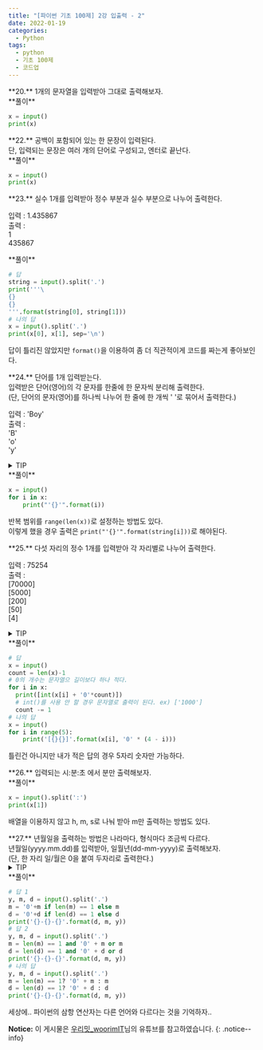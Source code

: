 ```yaml
---
title: "[파이썬 기초 100제] 2강 입출력 - 2"
date: 2022-01-19
categories:
  - Python
tags:
  - python
  - 기초 100제
  - 코드업
---
```


<div class="notice--success" markdown="1">
**20.**   
1개의 문자열을 입력받아 그대로 출력해보자.
</div>

<div class="notice" markdown="1">
**풀이**

```python
x = input()
print(x)
```
</div>

<div class="notice--success" markdown="1">
**22.**   
공백이 포함되어 있는 한 문장이 입력된다.<br>
단, 입력되는 문장은 여러 개의 단어로 구성되고, 엔터로 끝난다.
</div>

<div class="notice" markdown="1">
**풀이**

```python
x = input()
print(x)
```
</div>

<div class="notice--warning" markdown="1">
**23.**   
실수 1개를 입력받아 정수 부분과 실수 부분으로 나누어 출력한다.<br>

입력 : 1.435867<br>
출력 :<br>
1<br>
435867
</div>

<div class="notice" markdown="1">
**풀이**

```python
# 답
string = input().split('.')
print('''\
{}
{}
'''.format(string[0], string[1]))
# 나의 답
x = input().split('.')
print(x[0], x[1], sep='\n')
```
답이 틀리진 않았지만 `format()`을 이용하여 좀 더 직관적이게 코드를 짜는게 좋아보인다.
</div>

<div class="notice--warning" markdown="1">
**24.**   
단어를 1개 입력받는다.<br>
입력받은 단어(영어)의 각 문자를 한줄에 한 문자씩 분리해 출력한다.<br>
(단, 단어의 문자(영어)를 하나씩 나누어 한 줄에 한 개씩 ' '로 묶어서 출력한다.)<br>

입력 : 'Boy'<br>
출력 :<br>
'B'<br>
'o'<br>
'y'
</div>

<details>
<summary>TIP</summary>
<div markdown="1">

str도 List와 동일하게 배열과 같은 형식으로 접근가능하다. 

문자열도 리스트와 같이 iterable 객체이기 때문이다.

ex) '문자열'[0] >> '문'

반복문 for()를 이용하여 문자열의 길이만큼 반복한다.

</div>
</details>

<div class="notice" markdown="1">
**풀이**

```python
x = input()
for i in x:
    print("'{}'".format(i))
```
반복 범위를 `range(len(x))`로 설정하는 방법도 있다.<br>
이렇게 했을 경우 출력은 `print("'{}'".format(string[i]))`로 해야된다.
</div>

<div class="notice--warning" markdown="1">
**25.**   
다섯 자리의 정수 1개를 입력받아 각 자리별로 나누어 출력한다.<br>

입력 : 75254<br>
출력 :<br>
[70000]<br>
[5000]<br>
[200]<br>
[50]<br>
[4]
</div>

<details>
<summary>TIP</summary>
<div markdown="1">

문자열 연산이 가능함을 잊지 말자.

ex) '문자'*5 >> '문자문자문자문자문자'

</div>
</details>

<div class="notice" markdown="1">
**풀이**

```python
# 답
x = input()
count = len(x)-1
# 0의 개수는 문자열으 길이보다 하나 적다.
for i in x:
  print([int(x[i] + '0'*count)])
  # int()를 사용 안 할 경우 문자열로 출력이 된다. ex) ['1000']
  count -= 1
# 나의 답
x = input()
for i in range(5):
    print('[{}{}]'.format(x[i], '0' * (4 - i)))
```
틀린건 아니지만 내가 적은 답의 경우 5자리 숫자만 가능하다.
</div>

<div class="notice--success" markdown="1">
**26.**   
입력되는 시:분:초 에서 분만 출력해보자.
</div>

<div class="notice" markdown="1">
**풀이**

```python
x = input().split(':')
print(x[1])
```
배열을 이용하지 않고 h, m, s로 나눠 받아 m만 출력하는 방법도 있다.
</div>

<div class="notice--danger" markdown="1">
**27.**   
년월일을 출력하는 방법은 나라마다, 형식마다 조금씩 다르다.<br>
년월일(yyyy.mm.dd)를 입력받아, 일월년(dd-mm-yyyy)로 출력해보자.<br>
(단, 한 자리 일/월은 0을 붙여 두자리로 출력한다.)
</div>

<details>
<summary>TIP</summary>
<div markdown="1">

조건문 if-else문을 파이썬의 3항 연산자(Chapter 10 참고) 기능을 이용하면 더 간단하게 작성할 수 있다.

이렇게 작성하는 것이 메모리 효율성면에서도 효과적이다. (18번 참고)

</div>
</details>

<div class="notice" markdown="1">
**풀이**

```python
# 답 1
y, m, d = input().split('.')
m = '0'+m if len(m) == 1 else m
d = '0'+d if len(d) == 1 else d
print('{}-{}-{}'.format(d, m, y))
# 답 2
y, m, d = input().split('.')
m = len(m) == 1 and '0' + m or m
d = len(d) == 1 and '0' + d or d
print('{}-{}-{}'.format(d, m, y))
# 나의 답
y, m, d = input().split('.')
m = len(m) == 1? '0' + m : m
d = len(d) == 1? '0' + d : d
print('{}-{}-{}'.format(d, m, y))
```
세상에.. 파이썬의 삼항 연산자는 다른 언어와 다르다는 것을 기억하자..
</div>

**Notice:** 이 게시물은 [우리밋_woorimIT](https://www.youtube.com/watch?v=7sykajCtgCw&list=PLSK4WsJ8JS4dOszA7Zr8paqI81Mv27tNq&index=2)님의 유튜브를 참고하였습니다.
{: .notice--info}